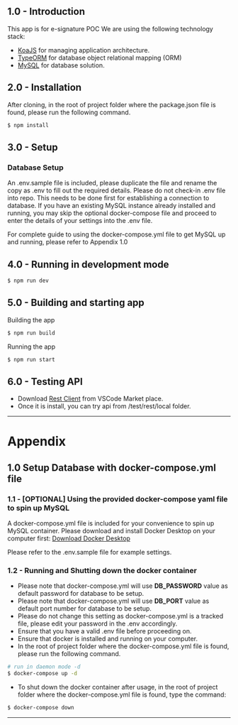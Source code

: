 ## 1.0 - Introduction

This app is for e-signature POC
We are using the following technology stack:

- [KoaJS](https://koajs.com/ 'KoaJS') for managing application architecture.
- [TypeORM](https://typeorm.io/#/ 'TypeORM') for database object relational mapping (ORM)
- [MySQL](https://www.mysql.com/ 'MySQL') for database solution.

## 2.0 - Installation

After cloning, in the root of project folder where the package.json file is found, please run the following command.

```bash
$ npm install
```

## 3.0 - Setup

### Database Setup

An .env.sample file is included, please duplicate the file and rename the copy as .env to fill out the required details. Please do not check-in .env file into repo. This needs to be done first for establishing a connection to database. If you have an existing MySQL instance already installed and running, you may skip the optional docker-compose file and proceed to enter the details of your settings into the .env file.

For complete guide to using the docker-compose.yml file to get MySQL up and running, please refer to Appendix 1.0

## 4.0 - Running in development mode

```bash
$ npm run dev
```

## 5.0 - Building and starting app

Building the app
```bash
$ npm run build
```

Running the app
```bash
$ npm run start
```

## 6.0 - Testing API

- Download [Rest Client](https://marketplace.visualstudio.com/items?itemName=humao.rest-client 'Rest Client') from VSCode Market place.
- Once it is install, you can try api from /test/rest/local folder.

---

# Appendix

## 1.0 Setup Database with docker-compose.yml file

### 1.1 - [OPTIONAL] Using the provided docker-compose yaml file to spin up MySQL

A docker-compose.yml file is included for your convenience to spin up MySQL container. Please download and install Docker Desktop on your computer first: [Download Docker Desktop](https://www.docker.com/products/docker-desktop 'Docker Desktop')

Please refer to the .env.sample file for example settings.

### 1.2 - Running and Shutting down the docker container

- Please note that docker-compose.yml will use **DB_PASSWORD** value as default password for database to be setup.
- Please note that docker-compose.yml will use **DB_PORT** value as default port number for database to be setup.
- Please do not change this setting as docker-compose.yml is a tracked file, please edit your password in the .env accordingly.
- Ensure that you have a valid .env file before proceeding on.
- Ensure that docker is installed and running on your computer.
- In the root of project folder where the docker-compose.yml file is found, please run the following command.

```bash
# run in daemon mode -d
$ docker-compose up -d
```

- To shut down the docker container after usage, in the root of project folder where the docker-compose.yml file is found, type the command:

```bash
$ docker-compose down
```

---